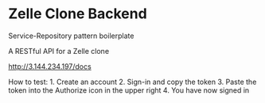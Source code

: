 # Zelle Clone Backend

Service-Repository pattern boilerplate

A RESTful API for a Zelle clone

<http://3.144.234.197/docs>

How to test:
    1. Create an account
    2. Sign-in and copy the token
    3. Paste the token into the Authorize icon in the upper right
    4. You have now signed in